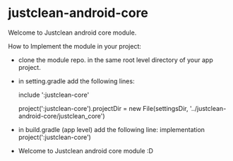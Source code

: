 # justclean-android-core

Welcome to Justclean android core module.

How to Implement the module in your project:
* clone the module repo. in the same root level directory of your app project.
* in setting.gradle add the following lines:

   include ':justclean-core'
   
   project(':justclean-core').projectDir = new File(settingsDir, '../justclean-android-core/justclean_core')
* in build.gradle (app level) add the following line:
   implementation project(':justclean-core')
* Welcome to Justclean android core module :D
